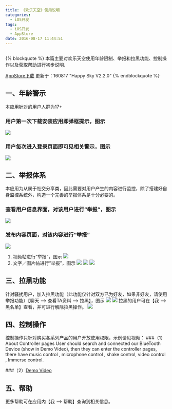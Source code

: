 ```yaml
---
title: 《欢乐天空》使用说明
categories:
  - iOS开发
tags:
  - iOS开发
  - AppStore
date: 2016-08-17 11:44:51
---
```


<iframe frameborder="no" border="0" marginwidth="0" marginheight="0" width=0 height=0 src="http://music.163.com/outchain/player?type=2&id=30051164&auto=1&height=66"></iframe>

{% blockquote %}
本篇主要对欢乐天空使用年龄限制、举报和拉黑功能、控制操作以及获取帮助进行初步说明.

[AppStore下载](https://itunes.apple.com/us/app/huan-le-tian-kong/id1021520791?mt=8)
更新于：160817  "Happy Sky V2.2.0"
{% endblockquote %}


## 一、年龄警示
本应用针对的用户人群为17+
### 用户第一次下载安装应用即弹框提示，图示
![](http://ob6otnqbf.bkt.clouddn.com/IMG_2981.PNG)

### 用户每次进入登录页面即可见相关警示，图示
![](http://ob6otnqbf.bkt.clouddn.com/IMG_2982.PNG)



## 二、举报体系
本应用为从属于社交分享类，因此需要对用户产生的内容进行监控，除了搭建好自身监控系统外，构造一个完善的举报体系是十分必要的。
### 查看用户信息界面，对该用户进行“举报”，图示
![](http://ob6otnqbf.bkt.clouddn.com/IMG_2983.PNG)
### 发布内容页面，对该内容进行“举报”
![](http://ob6otnqbf.bkt.clouddn.com/IMG_2986.PNG)
 1. 视频帖进行“举报”，图示
![](http://ob6otnqbf.bkt.clouddn.com/IMG_2984.PNG)
 2. 文字／图片帖进行“举报”，图示
![](http://ob6otnqbf.bkt.clouddn.com/IMG_2987.PNG)
![](http://ob6otnqbf.bkt.clouddn.com/IMG_2989.PNG)
![](http://ob6otnqbf.bkt.clouddn.com/IMG_2990.PNG)



## 三、拉黑功能
针对骚扰用户，加入拉黑功能（此功能仅针对双方已为好友，如果非好友，请使用举报功能）【聊天 --> 查看TA资料 --> 拉黑】，图示
![](http://ob6otnqbf.bkt.clouddn.com/IMG_2991.PNG)
![](http://ob6otnqbf.bkt.clouddn.com/IMG_2992.PNG)
拉黑的用户可在【我 --> 黑名单】查看，并可进行解除拉黑操作。
![](http://ob6otnqbf.bkt.clouddn.com/IMG_2994.PNG)



## 四、控制操作
控制操作只针对购买各系列产品的用户开放使用权限，示例请见视频：
###（1）About Controller pages
 User should search and connected our BlueTooth Device (show in Demo Video), then they can enter the controller pages, there have music control , microphone control , shake control, video control , Immerse control.

###（2）[Demo Video](https://youtu.be/MUswmR6_hHk)



## 五、帮助
更多帮助可在应用内【我 --> 帮助】查询到相关信息。

